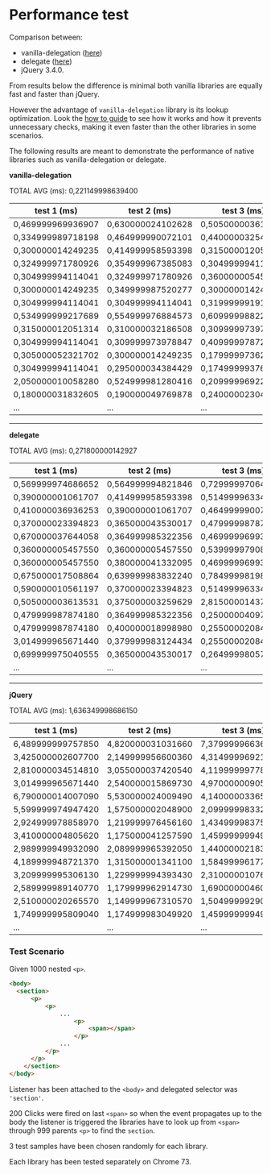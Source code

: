 # Performance test

Comparison between:
* vanilla-delegation ([here](https://github.com/Matriz88/event-delegation))
* delegate ([here](https://www.npmjs.com/package/delegate))
* jQuery 3.4.0.

From results below the difference is minimal both vanilla libraries are equally fast and faster than jQuery.

However the advantage of `vanilla-delegation` library is its lookup optimization. Look the [how to guide](/extras/how-delegation-lookup-works.md) to see how it works and how it prevents unnecessary checks, making it even faster than the other libraries in some scenarios.

The following results are meant to demonstrate the performance of native libraries such as vanilla-delegation or delegate.

**vanilla-delegation**

TOTAL AVG (ms): 0,221149998639400

|    test 1 (ms)    |    test 2 (ms)    |    test 3 (ms)    |
|-------------------|-------------------|-------------------|
| 0,469999969936907 | 0,630000024102628 | 0,505000003613531 |
| 0,334999989718198 | 0,464999990072101 | 0,440000032540410 |
| 0,300000014249235 | 0,414999958593398 | 0,315000012051314 |
| 0,324999971780926 | 0,354999967385083 | 0,304999994114041 |
| 0,304999994114041 | 0,324999971780926 | 0,360000005457550 |
| 0,300000014249235 | 0,349999987520277 | 0,300000014249235 |
| 0,304999994114041 | 0,304999994114041 | 0,319999991916120 |
| 0,534999999217689 | 0,554999976884573 | 0,609999988228082 |
| 0,315000012051314 | 0,310000032186508 | 0,309999973978847 |
| 0,304999994114041 | 0,309999973978847 | 0,409999978728592 |
| 0,305000052321702 | 0,300000014249235 | 0,179999973624944 |
| 0,304999994114041 | 0,295000034384429 | 0,174999993760138 |
| 2,050000010058280 | 0,524999981280416 | 0,209999969229102 |
| 0,180000031832605 | 0,190000049769878 | 0,240000023040920 |
| ...               | ...               | ...               |

---

**delegate**

TOTAL AVG (ms): 0,271800000142927

|    test 1 (ms)    |    test 2 (ms)    |    test 3 (ms)    |
|-------------------|-------------------|-------------------|
| 0,569999974686652 | 0,564999994821846 | 0,729999970644712 |
| 0,390000001061707 | 0,414999958593398 | 0,514999963343143 |
| 0,410000036936253 | 0,390000001061707 | 0,464999990072101 |
| 0,370000023394823 | 0,365000043530017 | 0,479999987874180 |
| 0,670000037644058 | 0,364999985322356 | 0,469999969936907 |
| 0,360000005457550 | 0,360000005457550 | 0,539999979082494 |
| 0,360000005457550 | 0,380000041332095 | 0,469999969936907 |
| 0,675000017508864 | 0,639999983832240 | 0,784999981988221 |
| 0,590000010561197 | 0,370000023394823 | 0,514999963343143 |
| 0,505000003613531 | 0,375000003259629 | 2,815000014379620 |
| 0,479999987874180 | 0,364999985322356 | 0,250000040978193 |
| 0,479999987874180 | 0,400000018998980 | 0,255000020842999 |
| 3,014999965671440 | 0,379999983124434 | 0,255000020842999 |
| 0,699999975040555 | 0,365000043530017 | 0,264999980572611 |
| ...               | ...               | ...               |

---

**jQuery**

TOTAL AVG (ms): 1,636349998686150

|    test 1 (ms)    |    test 2 (ms)    |    test 3 (ms)    |
|-------------------|-------------------|-------------------|
| 6,489999999757850 | 4,820000031031660 | 7,379999966360620 |
| 3,425000002607700 | 2,149999956600360 | 4,314999969210470 |
| 2,810000034514810 | 3,055000037420540 | 4,119999997783450 |
| 3,014999965671440 | 2,540000015869730 | 4,970000009052450 |
| 6,790000014007090 | 5,530000024009490 | 4,140000033657990 |
| 5,599999974947420 | 1,575000002048900 | 2,099999983329320 |
| 2,924999978858970 | 1,219999976456160 | 1,434999983757730 |
| 3,410000004805620 | 1,175000041257590 | 1,459999999497080 |
| 2,989999949932090 | 2,089999965392050 | 1,440000021830200 |
| 4,189999948721370 | 1,315000001341100 | 1,584999961778520 |
| 3,209999995306130 | 1,229999994393430 | 2,310000010766080 |
| 2,589999989140770 | 1,179999962914730 | 1,690000004600730 |
| 2,510000020265570 | 1,149999967310570 | 1,504999992903320 |
| 1,749999995809040 | 1,174999983049920 | 1,459999999497080 |
| ...               | ...               | ...               |

### Test Scenario

Given 1000 nested `<p>`.
```html
<body>
  <section>
      <p>
          <p>
              ...
                  <p>
                      <span></span>
                  </p>
              ...
          </p>
      </p>
    </section>
</body>
```

Listener has been attached to the `<body>` and delegated selector was `'section'`.

200 Clicks were fired on last `<span>` so when the event propagates up to the body the listener is triggered the libraries have to look up from `<span>` through 999 parents `<p>` to find the `section`.

3 test samples have been chosen randomly for each library.

Each library has been tested separately on Chrome 73.
